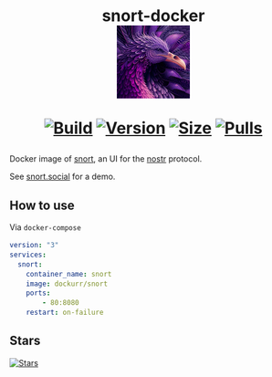 <h1 align="center">snort-docker<br />
<div align="center">
<img src="https://raw.githubusercontent.com/dockur/snort/master/.github/logo.png" title="Logo" style="max-width:100%;" width="128" heigth="128"/>
</div>
<div align="center">
  
[![Build]][build_url]
[![Version]][tag_url]
[![Size]][tag_url]
[![Pulls]][hub_url]

</div></h1>

Docker image of [snort](https://github.com/v0l/snort), an UI for the [nostr](https://github.com/nostr-protocol/nostr) protocol.

See [snort.social](https://snort.social) for a demo.

## How to use

Via `docker-compose`

```yaml
version: "3"
services:
  snort:
    container_name: snort
    image: dockurr/snort
    ports:
        - 80:8080
    restart: on-failure
```

## Stars
[![Stars](https://starchart.cc/dockur/snort.svg?variant=adaptive)](https://starchart.cc/dockur/snort)

[build_url]: https://github.com/dockur/snort/
[hub_url]: https://hub.docker.com/r/dockurr/snort/
[tag_url]: https://hub.docker.com/r/dockurr/snort/tags

[Build]: https://github.com/dockur/snort/actions/workflows/build.yml/badge.svg
[Size]: https://img.shields.io/docker/image-size/dockurr/snort/latest?color=066da5&label=size
[Pulls]: https://img.shields.io/docker/pulls/dockurr/snort.svg?style=flat&label=pulls&logo=docker
[Version]: https://img.shields.io/docker/v/dockurr/snort/latest?arch=amd64&sort=semver&color=066da5
